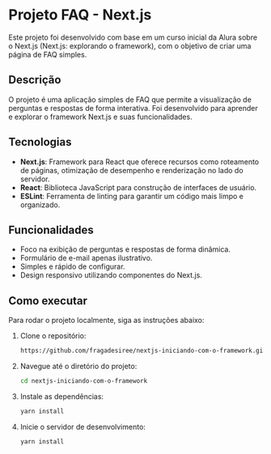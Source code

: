 # Projeto FAQ - Next.js

Este projeto foi desenvolvido com base em um curso inicial da Alura sobre o Next.js (Next.js: explorando o framework), com o objetivo de criar uma página de FAQ simples.

## Descrição

O projeto é uma aplicação simples de FAQ que permite a visualização de perguntas e respostas de forma interativa. Foi desenvolvido para aprender e explorar o framework Next.js e suas funcionalidades.

## Tecnologias

- **Next.js**: Framework para React que oferece recursos como roteamento de páginas, otimização de desempenho e renderização no lado do servidor.
- **React**: Biblioteca JavaScript para construção de interfaces de usuário.
- **ESLint**: Ferramenta de linting para garantir um código mais limpo e organizado.

## Funcionalidades

- Foco na exibição de perguntas e respostas de forma dinâmica.
- Formulário de e-mail apenas ilustrativo.
- Simples e rápido de configurar.
- Design responsivo utilizando componentes do Next.js.

## Como executar

Para rodar o projeto localmente, siga as instruções abaixo:

1. Clone o repositório:

   ```bash
   https://github.com/fragadesiree/nextjs-iniciando-com-o-framework.git
2. Navegue até o diretório do projeto:

   ```bash
   cd nextjs-iniciando-com-o-framework

3. Instale as dependências:

   ```bash
   yarn install

4. Inicie o servidor de desenvolvimento:

   ```bash
   yarn install
